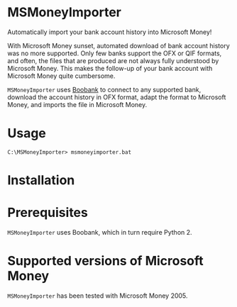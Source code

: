# MSMoneyImporter
Automatically import your bank account history into Microsoft Money!

With Microsoft Money sunset, automated download of bank account history was no more supported. Only few banks support the OFX or QIF formats, and often, the files that are produced are not always fully understood by Microsoft Money. This makes the follow-up of your bank account with Microsoft Money quite cumbersome.

`MSMoneyImporter` uses [Boobank](http://weboob.org/applications/boobank) to connect to any supported bank, download the account history in OFX format, adapt the format to Microsoft Money, and imports the file in Microsoft Money.

# Usage
```batch
C:\MSMoneyImporter> msmoneyimporter.bat
```

# Installation

# Prerequisites
`MSMoneyImporter` uses Boobank, which in turn require Python 2.

# Supported versions of Microsoft Money
`MSMoneyImporter` has been tested with Microsoft Money 2005.

